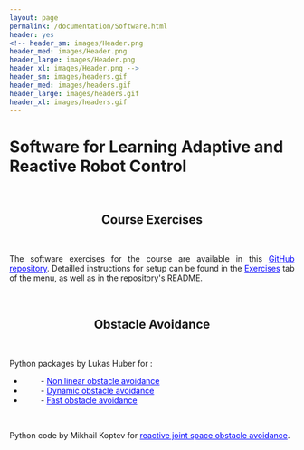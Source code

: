```yaml
---
layout: page
permalink: /documentation/Software.html
header: yes
<!-- header_sm: images/Header.png
header_med: images/Header.png
header_large: images/Header.png
header_xl: images/Header.png -->
header_sm: images/headers.gif
header_med: images/headers.gif
header_large: images/headers.gif
header_xl: images/headers.gif
--- 
```


<h1><strong>Software for Learning Adaptive and Reactive Robot Control</strong></h1>

<br>
<h2 align="center"><strong>Course Exercises</strong></h2>
<br>

<p align="justify"> The software exercises for the course are available in this <a href="https://github.com/learningadaptivereactiverobotcontrol/book-code" style="color: blue;">GitHub repository</a>. Detailled instructions for setup can be found in the  <a href="/documentation/Exercises.html" style="color: blue;"> Exercises</a> tab of the menu, as well as in the repository's README.
</p>

<br>
<h2 align="center"><strong>Obstacle Avoidance</strong></h2>
<br>

<p>
Python packages by Lukas Huber for :
<ul>
<li>&nbsp; &nbsp;  &nbsp;  &nbsp; -  <a href="https://github.com/hubernikus/nonlinear_obstacle_avoidance" style="color: blue;"  target="_blank"> Non linear obstacle avoidance</a> </li>
<li>&nbsp; &nbsp;  &nbsp;  &nbsp; -  <a href="https://github.com/hubernikus/dynamic_obstacle_avoidance" style="color: blue;"  target="_blank"> Dynamic obstacle avoidance </a> </li>
<li>&nbsp; &nbsp;  &nbsp;  &nbsp; -  <a href="https://github.com/hubernikus/fast_obstacle_avoidance" style="color: blue;" target="_blank"> Fast obstacle avoidance</a> </li>
</ul>
</p>

<br>
<p>Python code by Mikhail Koptev for <a href="https://github.com/epfl-lasa/OptimalModulationDS" style="color: blue;" target="_blank"> reactive joint space obstacle avoidance</a>.</p>


<!-- 


## Testing stuff out
- Introduction video 
<p align="left">
<iframe id="kmsembed-0_3g8o9pn5" width="560" height="315" src="https://mediaspace.epfl.ch/embed/secure/iframe/entryId/0_3g8o9pn5/uiConfId/23448972/pbc/30620/st/0" class="kmsembed" allowfullscreen webkitallowfullscreen mozAllowFullScreen allow="autoplay *; fullscreen *; encrypted-media *" referrerPolicy="no-referrer-when-downgrade" sandbox="allow-downloads allow-forms allow-same-origin allow-scripts allow-top-navigation allow-pointer-lock allow-popups allow-modals allow-orientation-lock allow-popups-to-escape-sandbox allow-presentation allow-top-navigation-by-user-activation" frameborder="0" title="Lecture 01: Motivation and Overview of Course 2023"></iframe>
</p>



## Learning of Dynamical Systems (Lecture 1)
- Learning Robot Manipulation Tasks [1]
<p align="left">
<iframe width="560" height="315" src="https://www.youtube.com/embed/HfV4jbJBWTQ" frameborder="0" allow="autoplay; encrypted-media" allowfullscreen></iframe>
</p>

- Learning Wheelchair Navigation Tasks [1]
<p align="left">
<iframe width="560" height="315" src="https://www.youtube.com/embed/r5EjMoMuOrs" frameborder="0" allow="accelerometer; autoplay; encrypted-media; gyroscope; picture-in-picture" allowfullscreen></iframe>
</p>

<br>

## Modulation of Dynamical Systems (Lecture 2)
- Modulation for Obstacle Avoidance [2]
<p align="left">
<iframe width="560" height="315" src="https://www.youtube.com/embed/HbNxEVP3pJA" frameborder="0" allow="accelerometer; autoplay; encrypted-media; gyroscope; picture-in-picture" allowfullscreen></iframe>
</p>

- Modulation for Contact/Non-Contact Transitions [3]
<p align="left">
<iframe width="560" height="315" src="https://www.youtube.com/embed/fhfBBMH4XVg" frameborder="0" allow="accelerometer; autoplay; encrypted-media; gyroscope; picture-in-picture" allowfullscreen></iframe>
</p>

<br>

## Dynamical System based Impedance Control (Lecture 3)
- Force Generation with Dynamical Systems [4]
<iframe width="560" height="315" src="https://www.youtube.com/embed/lz0uxUEVc3g" frameborder="0" allow="accelerometer; autoplay; encrypted-media; gyroscope; picture-in-picture" allowfullscreen></iframe>

- Passive Interaction Control with Dynamical Systems [5]
<p align="left">
<iframe width="560" height="315" src="https://www.youtube.com/embed/4fnPVRWWEU8" frameborder="0" allow="accelerometer; autoplay; encrypted-media; gyroscope; picture-in-picture" allowfullscreen></iframe>

</p>

<br>

### References
[1] Figueroa, N. and Billard, A. (2018) "A Physically-Consistent Bayesian Non-Parametric Mixture Model for Dynamical System Learning". In Proceedings of the 2nd Conference on Robot Learning (CoRL).  
[2] Huber, L., Billard, A. and Slotine, J.-J. (2019) Avoidance of Convex and Concave Obstacles with Convergence ensured through Contraction. IEEE Robotics and Automation Letters (RA-L).  
[3] Mirrazavi Salehian, S. S. and Billard, A. (2018) A Dynamical System Based Approach for Controlling Robotic Manipulators During Non-contact/Contact Transitions. IEEE Robotics and Automation Letters (RA-L).
[4] Amanhoud, W., Khoramshahi, M. and Billard, A. (2019) “A Dynamical System Approach to Motion and Force Generation in Contact Tasks.” In Proceedings of Robotics, Science and Systems (RSS).
[5] Kronander, K. and Billard, A. (2016) Passive Interaction Control with Dynamical Systems. IEEE Robotics and Automation Letters, vol. 1, iss. 1, Jan. 2016, pp. 106-113. selected for presentation at ICRA 2016.    -->
